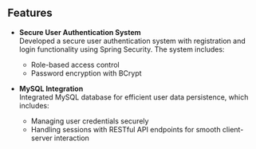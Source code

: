## Features

- **Secure User Authentication System**  
  Developed a secure user authentication system with registration and login functionality using Spring Security. The system includes:
  - Role-based access control
  - Password encryption with BCrypt

- **MySQL Integration**  
  Integrated MySQL database for efficient user data persistence, which includes:
  - Managing user credentials securely
  - Handling sessions with RESTful API endpoints for smooth client-server interaction
